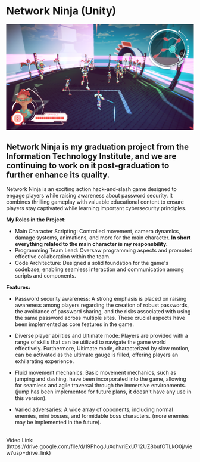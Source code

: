 
# Network Ninja (Unity)
![alt text](https://raw.githubusercontent.com/RayanYousef/NetworkNinja_Showcase/main/Screenshot_2.png)
<br/>

## Network Ninja is my graduation project from the Information Technology Institute, and we are continuing to work on it post-graduation to further enhance its quality.


Network Ninja is an exciting action hack-and-slash game designed to engage players while raising awareness about password security. It combines thrilling gameplay with valuable educational content to ensure players stay captivated while learning important cybersecurity principles. 


**My Roles in the Project:**
- Main Character Scripting: Controlled movement, camera dynamics, damage systems, animations, and more for the main character.
 **In short everything related to the main character is  my responsbility.**
- Programming Team Lead: Oversaw programming aspects and promoted effective collaboration within the team.
- Code Architecture: Designed a solid foundation for the game's codebase, enabling seamless interaction and communication among scripts and components.

**Features:**

- Password security awareness: A strong emphasis is placed on raising awareness among players regarding the creation of robust passwords, the avoidance of password sharing, and the risks associated with using the same password across multiple sites. These crucial aspects have been implemented as core features in the game.

- Diverse player abilities and Ultimate mode: Players are provided with a range of skills that can be utilized to navigate the game world effectively. Furthermore, Ultimate mode, characterized by slow motion, can be activated as the ultimate gauge is filled, offering players an exhilarating experience.

- Fluid movement mechanics: Basic movement mechanics, such as jumping and dashing, have been incorporated into the game, allowing for seamless and agile traversal through the immersive environments. (jump has been implemented for future plans, it doesn't have any use in this version).

- Varied adversaries: A wide array of opponents, including normal enemies, mini bosses, and formidable boss characters. (more enemies may be implemented in the future).




<br/>
Video Link: 
(https://drive.google.com/file/d/19PhogJuXqhvriExU712UZ8bufOTLkO0j/view?usp=drive_link)
